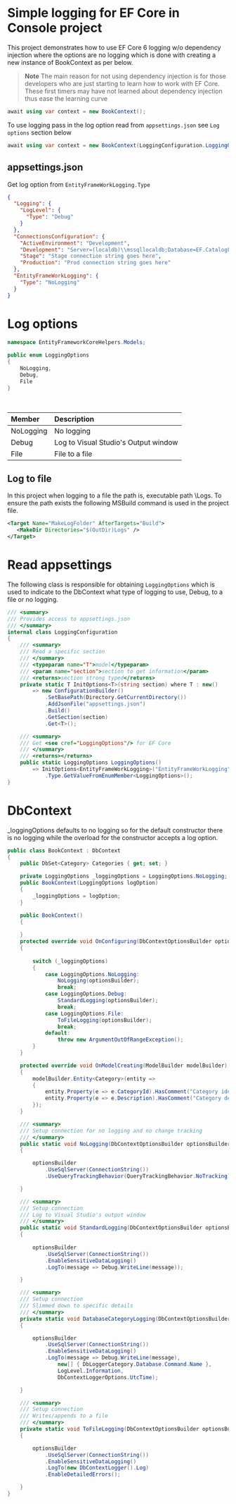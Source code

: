 ﻿# Simple logging for EF Core in Console project

This project demonstrates how to use EF Core 6 logging w/o dependency injection where the options are no logging which is done with creating a new instance of BookContext as per below.


> **Note** The main reason for not using dependency injection is for those developers who are just starting to learn how to work with EF Core. These first timers may have not learned about dependency injection thus ease the learning curve 

```csharp
await using var context = new BookContext();
```

To use logging pass in the log option read from `appsettings.json` see `Log options` section below

```csharp
await using var context = new BookContext(LoggingConfiguration.LoggingOptions());
```


## appsettings.json

Get log option from `EntityFrameWorkLogging.Type`

```json
{
  "Logging": {
    "LogLevel": {
      "Type": "Debug"
    }
  },
  "ConnectionsConfiguration": {
    "ActiveEnvironment": "Development",
    "Development": "Server=(localdb)\\mssqllocaldb;Database=EF.CatalogLogging;Trusted_Connection=True",
    "Stage": "Stage connection string goes here",
    "Production": "Prod connection string goes here"
  },
  "EntityFrameWorkLogging": {
    "Type": "NoLogging"
  }
}
```

# Log options

```csharp
namespace EntityFrameworkCoreHelpers.Models;

public enum LoggingOptions
{
    NoLogging,
    Debug,
    File
}
```

</br>

| Member        |   Description    |
|:------------- |:-------------|
| NoLogging | No logging | 
| Debug | Log to Visual Studio's Output window |
| File | File to a file |

## Log to file

In this project when logging to a file the path is, executable path \Logs. To ensure the path exists the following MSBuild command is used in the project file.

```xml
<Target Name="MakeLogFolder" AfterTargets="Build">
   <MakeDir Directories="$(OutDir)Logs" />
</Target>
```

# Read appsettings

The following class is responsible for obtaining `LoggingOptions` which is used to indicate to the DbContext what type of logging to use, Debug, to a file or no logging.

```csharp
/// <summary>
/// Provides access to appsettings.json
/// </summary>
internal class LoggingConfiguration
{
    /// <summary>
    /// Read a specific section
    /// </summary>
    /// <typeparam name="T">model</typeparam>
    /// <param name="section">section to get information</param>
    /// <returns>section strong typed</returns>
    private static T InitOptions<T>(string section) where T : new() 
        => new ConfigurationBuilder()
            .SetBasePath(Directory.GetCurrentDirectory())
            .AddJsonFile("appsettings.json")
            .Build()
            .GetSection(section)
            .Get<T>();

    /// <summary>
    /// Get <see cref="LoggingOptions"/> for EF Core 
    /// </summary>
    /// <returns></returns>
    public static LoggingOptions LoggingOptions()
        => InitOptions<EntityFrameWorkLogging>("EntityFrameWorkLogging")
            .Type.GetValueFromEnumMember<LoggingOptions>();
}
```

# DbContext

_loggingOptions defaults to no logging so for the default constructor there is no logging while the overload for the constructor accepts a log option.

```csharp
public class BookContext : DbContext
{
    public DbSet<Category> Categories { get; set; }

    private LoggingOptions _loggingOptions = LoggingOptions.NoLogging;
    public BookContext(LoggingOptions logOption)
    {
        _loggingOptions = logOption;
    }

    public BookContext()
    {
        
    }
    protected override void OnConfiguring(DbContextOptionsBuilder optionsBuilder)
    {
        
        switch (_loggingOptions)
        {
            case LoggingOptions.NoLogging:
                NoLogging(optionsBuilder);
                break;
            case LoggingOptions.Debug:
                StandardLogging(optionsBuilder);
                break;
            case LoggingOptions.File:
                ToFileLogging(optionsBuilder);
                break;
            default:
                throw new ArgumentOutOfRangeException();
        }
    }

    protected override void OnModelCreating(ModelBuilder modelBuilder)
    {
        modelBuilder.Entity<Category>(entity =>
        {
            entity.Property(e => e.CategoryId).HasComment("Category identifier");
            entity.Property(e => e.Description).HasComment("Category description");
        });
    }

    /// <summary>
    /// Setup connection for no logging and no change tracking
    /// </summary>
    public static void NoLogging(DbContextOptionsBuilder optionsBuilder)
    {

        optionsBuilder
            .UseSqlServer(ConnectionString())
            .UseQueryTrackingBehavior(QueryTrackingBehavior.NoTracking);

    }

    /// <summary>
    /// Setup connection
    /// Log to Visual Studio's output window
    /// </summary>
    public static void StandardLogging(DbContextOptionsBuilder optionsBuilder)
    {
        
        optionsBuilder
            .UseSqlServer(ConnectionString())
            .EnableSensitiveDataLogging()
            .LogTo(message => Debug.WriteLine(message));

    }

    /// <summary>
    /// Setup connection
    /// Slimmed down to specific details
    /// </summary>
    private static void DatabaseCategoryLogging(DbContextOptionsBuilder optionsBuilder)
    {

        optionsBuilder
            .UseSqlServer(ConnectionString())
            .EnableSensitiveDataLogging()
            .LogTo(message => Debug.WriteLine(message),
                new[] { DbLoggerCategory.Database.Command.Name },
                LogLevel.Information,
                DbContextLoggerOptions.UtcTime);

    }

    /// <summary>
    /// Setup connection
    /// Writes/appends to a file
    /// </summary>
    private static void ToFileLogging(DbContextOptionsBuilder optionsBuilder)
    {

        optionsBuilder
            .UseSqlServer(ConnectionString())
            .EnableSensitiveDataLogging()
            .LogTo(new DbContextLogger().Log)
            .EnableDetailedErrors();

    }
}
```
